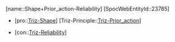 ﻿---
type: TrizContradiction
aliases:
- Shape+Prior_action-Reliability
license: CC BY-SA 4.0
copyright: https://github.com/SpocWeb
IsDeleted: false
IsReadOnly: false
Confidential: public
tags: 
- Triz/Contradiction
---
[name::Shape+Prior_action-Reliability]
[SpocWebEntityId::23785]
+ [pro::[Triz-Shape](tech/Triz/Parameter/Triz-Shape.md)]
[Triz-Principle::[Triz-Prior_action](tech/Triz/Principle/Triz-Prior_action.md)]
- [con::[Triz-Reliability](tech/Triz/Parameter/Triz-Reliability.md)]

